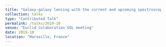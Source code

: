 ```yaml
---
title: "Galaxy-galaxy lensing with the current and upcoming spectroscopic and photometric surveys"
collection: talks
type: "Contributed Talk"
permalink: /talks/2019-10
venue: "Euclid Colaboration GGL meeting"
date: 2019-10
location: "Marseille, France"
---
```

